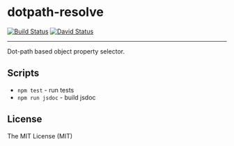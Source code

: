 # dotpath-resolve

[![Build Status](https://travis-ci.org/tsertkov/dotpath-resolve.svg)](https://travis-ci.org/tsertkov/dotpath-resolve)
[![David Status](https://david-dm.org/tsertkov/dotpath-resolve.png)](https://david-dm.org/tsertkov/dotpath-resolve)

---

Dot-path based object property selector.

## Scripts

- `npm test` - run tests
- `npm run jsdoc` - build jsdoc

## License

The MIT License (MIT)

